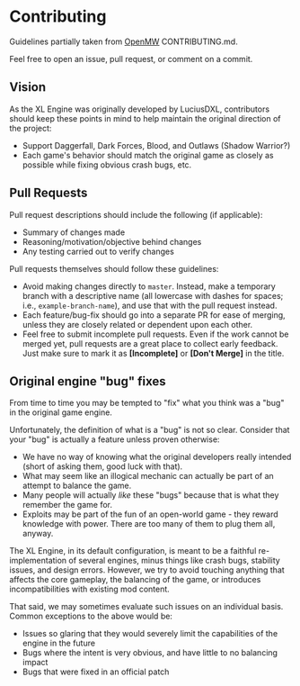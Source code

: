 # Contributing

Guidelines partially taken from [OpenMW](https://github.com/OpenMW/openmw) CONTRIBUTING.md.

Feel free to open an issue, pull request, or comment on a commit.

## Vision
As the XL Engine was originally developed by LuciusDXL, contributors should keep these points in mind to help maintain the original direction of the project:
- Support Daggerfall, Dark Forces, Blood, and Outlaws (Shadow Warrior?)
- Each game's behavior should match the original game as closely as possible while fixing obvious crash bugs, etc.

## Pull Requests
Pull request descriptions should include the following (if applicable):
- Summary of changes made
- Reasoning/motivation/objective behind changes
- Any testing carried out to verify changes

Pull requests themselves should follow these guidelines:
- Avoid making changes directly to `master`. Instead, make a temporary branch with a descriptive name (all lowercase with dashes for spaces; i.e., `example-branch-name`), and use that with the pull request instead.
- Each feature/bug-fix should go into a separate PR for ease of merging, unless they are closely related or dependent upon each other.
- Feel free to submit incomplete pull requests. Even if the work cannot be merged yet, pull requests are a great place to collect early feedback. Just make sure to mark it as **[Incomplete]** or **[Don't Merge]** in the title.

## Original engine "bug" fixes
From time to time you may be tempted to "fix" what you think was a "bug" in the original game engine.

Unfortunately, the definition of what is a "bug" is not so clear. Consider that your "bug" is actually a feature unless proven otherwise:
- We have no way of knowing what the original developers really intended (short of asking them, good luck with that).
- What may seem like an illogical mechanic can actually be part of an attempt to balance the game. 
- Many people will actually <i>like</i> these "bugs" because that is what they remember the game for.
- Exploits may be part of the fun of an open-world game - they reward knowledge with power. There are too many of them to plug them all, anyway.

The XL Engine, in its default configuration, is meant to be a faithful re-implementation of several engines, minus things like crash bugs, stability issues, and design errors. However, we try to avoid touching anything that affects the core gameplay, the balancing of the game, or introduces incompatibilities with existing mod content.

That said, we may sometimes evaluate such issues on an individual basis. Common exceptions to the above would be:
- Issues so glaring that they would severely limit the capabilities of the engine in the future
- Bugs where the intent is very obvious, and have little to no balancing impact
- Bugs that were fixed in an official patch
